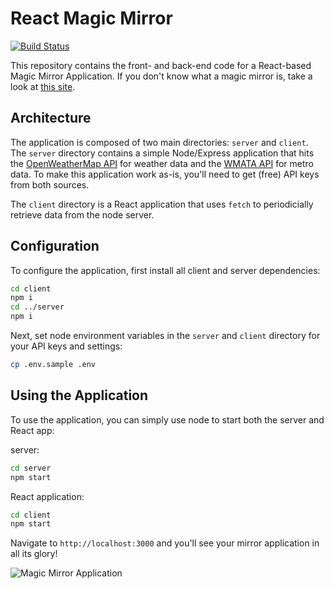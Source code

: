 # React Magic Mirror

[![Build Status](https://travis-ci.com/nas5w/react-mirror.svg?branch=master)](https://travis-ci.com/nas5w/react-mirror)

This repository contains the front- and back-end code for a React-based Magic Mirror Application. If you don't know what a magic mirror is, take a look at [this site](https://www.raspberrypi.org/blog/magic-mirror/).

## Architecture

The application is composed of two main directories: `server` and `client`. The `server` directory contains a simple Node/Express application that hits the [OpenWeatherMap API](https://openweathermap.org/api) for weather data and the [WMATA API](https://developer.wmata.com/docs/services/) for metro data. To make this application work as-is, you'll need to get (free) API keys from both sources.

The `client` directory is a React application that uses `fetch` to periodicially retrieve data from the node server.

## Configuration

To configure the application, first install all client and server dependencies:

```bash
cd client
npm i
cd ../server
npm i
```

Next, set node environment variables in the `server` and `client` directory for your API keys and settings:

```bash
cp .env.sample .env
```

## Using the Application

To use the application, you can simply use node to start both the server and React app:

server:

```bash
cd server
npm start
```

React application:

```bash
cd client
npm start
```

Navigate to `http://localhost:3000` and you'll see your mirror application in all its glory!

![Magic Mirror Application](https://i.imgur.com/oqDHOIJ.png)

